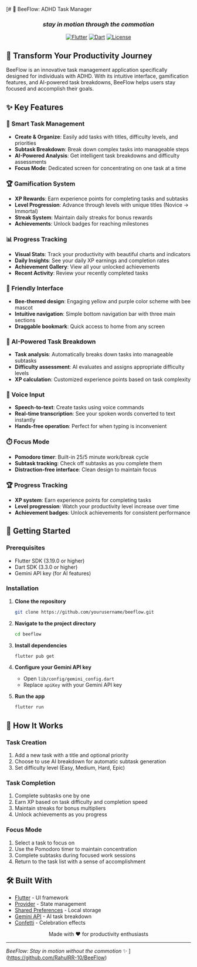 [# 🐝 BeeFlow: ADHD Task Manager

<div align="center">

  <h3><i>stay in motion through the commotion</i></h3>
  
  [![Flutter](https://img.shields.io/badge/Flutter-3.19.0-blue.svg)](https://flutter.dev)
  [![Dart](https://img.shields.io/badge/Dart-3.3.0-blue.svg)](https://dart.dev)
  [![License](https://img.shields.io/badge/License-MIT-green.svg)](LICENSE)
</div>

## 🌟 Transform Your Productivity Journey

BeeFlow is an innovative task management application specifically designed for individuals with ADHD. With its intuitive interface, gamification features, and AI-powered task breakdowns, BeeFlow helps users stay focused and accomplish their goals.

## ✨ Key Features

### 🎯 Smart Task Management

- **Create & Organize**: Easily add tasks with titles, difficulty levels, and priorities
- **Subtask Breakdown**: Break down complex tasks into manageable steps
- **AI-Powered Analysis**: Get intelligent task breakdowns and difficulty assessments
- **Focus Mode**: Dedicated screen for concentrating on one task at a time

### 🏆 Gamification System

- **XP Rewards**: Earn experience points for completing tasks and subtasks
- **Level Progression**: Advance through levels with unique titles (Novice → Immortal)
- **Streak System**: Maintain daily streaks for bonus rewards
- **Achievements**: Unlock badges for reaching milestones

### 📊 Progress Tracking

- **Visual Stats**: Track your productivity with beautiful charts and indicators
- **Daily Insights**: See your daily XP earnings and completion rates
- **Achievement Gallery**: View all your unlocked achievements
- **Recent Activity**: Review your recently completed tasks

### 🐝 Friendly Interface

- **Bee-themed design**: Engaging yellow and purple color scheme with bee mascot
- **Intuitive navigation**: Simple bottom navigation bar with three main sections
- **Draggable bookmark**: Quick access to home from any screen

### 🧠 AI-Powered Task Breakdown

- **Task analysis**: Automatically breaks down tasks into manageable subtasks
- **Difficulty assessment**: AI evaluates and assigns appropriate difficulty levels
- **XP calculation**: Customized experience points based on task complexity

### 🎤 Voice Input

- **Speech-to-text**: Create tasks using voice commands
- **Real-time transcription**: See your spoken words converted to text instantly
- **Hands-free operation**: Perfect for when typing is inconvenient

### ⏱️ Focus Mode

- **Pomodoro timer**: Built-in 25/5 minute work/break cycle
- **Subtask tracking**: Check off subtasks as you complete them
- **Distraction-free interface**: Clean design to maintain focus

### 🏆 Progress Tracking

- **XP system**: Earn experience points for completing tasks
- **Level progression**: Watch your productivity level increase over time
- **Achievement badges**: Unlock achievements for consistent performance

## 🚀 Getting Started

### Prerequisites

- Flutter SDK (3.19.0 or higher)
- Dart SDK (3.3.0 or higher)
- Gemini API key (for AI features)

### Installation

1. **Clone the repository**

   ```bash
   git clone https://github.com/yourusername/beeflow.git
   ```

2. **Navigate to the project directory**

   ```bash
   cd beeflow
   ```

3. **Install dependencies**

   ```bash
   flutter pub get
   ```

4. **Configure your Gemini API key**

   - Open `lib/config/gemini_config.dart`
   - Replace `apiKey` with your Gemini API key

5. **Run the app**
   ```bash
   flutter run
   ```

## 🧩 How It Works

### Task Creation

1. Add a new task with a title and optional priority
2. Choose to use AI breakdown for automatic subtask generation
3. Set difficulty level (Easy, Medium, Hard, Epic)

### Task Completion

1. Complete subtasks one by one
2. Earn XP based on task difficulty and completion speed
3. Maintain streaks for bonus multipliers
4. Unlock achievements as you progress

### Focus Mode

1. Select a task to focus on
2. Use the Pomodoro timer to maintain concentration
3. Complete subtasks during focused work sessions
4. Return to the task list with a sense of accomplishment


## 🛠️ Built With

- [Flutter](https://flutter.dev/) - UI framework
- [Provider](https://pub.dev/packages/provider) - State management
- [Shared Preferences](https://pub.dev/packages/shared_preferences) - Local storage
- [Gemini API](https://ai.google.dev/) - AI task breakdown
- [Confetti](https://pub.dev/packages/confetti) - Celebration effects


<div align="center">
  <p>Made with ❤️ for productivity enthusiasts</p>
</div>

---

_BeeFlow: Stay in motion without the commotion_ ✨
](https://github.com/RahulRR-10/BeeFlow)
